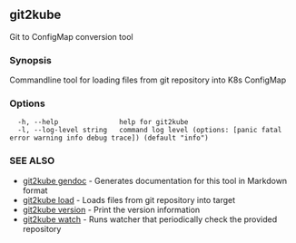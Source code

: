 ## git2kube

Git to ConfigMap conversion tool

### Synopsis

Commandline tool for loading files from git repository into K8s ConfigMap

### Options

```
  -h, --help               help for git2kube
  -l, --log-level string   command log level (options: [panic fatal error warning info debug trace]) (default "info")
```

### SEE ALSO

* [git2kube gendoc](git2kube_gendoc.md)	 - Generates documentation for this tool in Markdown format
* [git2kube load](git2kube_load.md)	 - Loads files from git repository into target
* [git2kube version](git2kube_version.md)	 - Print the version information
* [git2kube watch](git2kube_watch.md)	 - Runs watcher that periodically check the provided repository

